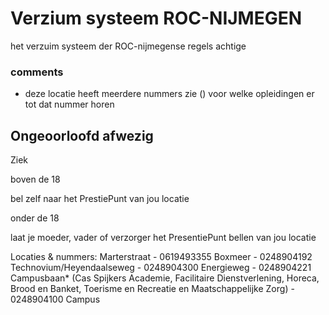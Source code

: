 # Verzium systeem ROC-NIJMEGEN
het verzuim systeem der ROC-nijmegense regels achtige

### comments
* deze locatie heeft meerdere nummers zie () voor welke opleidingen er tot dat nummer horen
## Ongeoorloofd afwezig

Ziek

boven de 18

bel zelf naar het PrestiePunt van jou locatie

onder de 18

laat je moeder, vader of verzorger het PresentiePunt bellen van jou locatie


Locaties & nummers:
Marterstraat - 0619493355
Boxmeer - 0248904192
Technovium/Heyendaalseweg - 0248904300
Energieweg - 0248904221
Campusbaan* (Cas Spijkers Academie, Facilitaire Dienstverlening, Horeca, Brood en Banket, Toerisme en Recreatie en Maatschappelijke Zorg) - 0248904100
Campus
